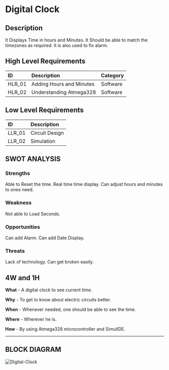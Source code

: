 # Digital Clock

## Description
It Displays Time in hours and Minutes. It Should be able to match the timezones as required. It is also used to fix alarm.

## High Level Requirements

|ID|Description|Category|
|:-|:----------|:-------|
|HLR_01|Adding Hours and Minutes|Software|
|HLR_02|Understanding Atmega328|Software|

## Low Level Requirements

|ID|Description|
|:-|:----------|
|LLR_01|Circuit Design|
|LLR_02|Simulation|

## SWOT ANALYSIS

### Strengths 
 Able to Reset the time.
  Real time time display.
  Can adjust hours and minutes to ones need.

### Weakness
 Not able to Load Seconds.

### Opportunities
 Can add Alarm. 
  Can add Date Display.

### Threats
 Lack of technology.
 Can get broken easily.

## 4W and 1H

**What** - A digital clock to see current time.

**Why** - To get to know about electric circuits better.

**When** - Whenever needed, one should be able to see the time.

**Where** - Wherever he is.
 
 **How** - By using Atmega328 microcontroller and SimulIDE.

--------------------------------------------------------------------------------------------------------------------------------------------------------
## BLOCK DIAGRAM

![Digital-Clock](https://user-images.githubusercontent.com/98881640/155761129-721b4c8d-eefa-45f9-b45b-4311c40ae582.png)
